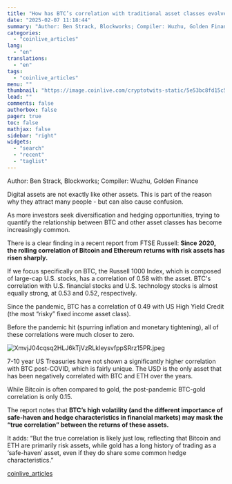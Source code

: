 ```yaml
---
title: "How has BTC’s correlation with traditional asset classes evolved?"
date: "2025-02-07 11:18:44"
summary: "Author: Ben Strack, Blockworks; Compiler: Wuzhu, Golden FinanceDigital assets are not exactly like other assets. This is part of the reason why they attract many people - but can also cause confusion.As more investors seek diversification and hedging opportunities, trying to quantify the relationship between BTC and other asset classes..."
categories:
  - "coinlive_articles"
lang:
  - "en"
translations:
  - "en"
tags:
  - "coinlive_articles"
menu: ""
thumbnail: "https://image.coinlive.com/cryptotwits-static/5e53bc8fd15c5cea8053e511498b2c42.jpg"
lead: ""
comments: false
authorbox: false
pager: true
toc: false
mathjax: false
sidebar: "right"
widgets:
  - "search"
  - "recent"
  - "taglist"
---
```


Author: Ben Strack, Blockworks; Compiler: Wuzhu, Golden Finance

Digital assets are not exactly like other assets. This is part of the reason why they attract many people - but can also cause confusion.

As more investors seek diversification and hedging opportunities, trying to quantify the relationship between BTC and other asset classes has become increasingly common.

There is a clear finding in a recent report from FTSE Russell: **Since 2020, the rolling correlation of Bitcoin and Ethereum returns with risk assets has risen sharply.**

If we focus specifically on BTC, the Russell 1000 Index, which is composed of large-cap U.S. stocks, has a correlation of 0.58 with the asset. BTC's correlation with U.S. financial stocks and U.S. technology stocks is almost equally strong, at 0.53 and 0.52, respectively.

Since the pandemic, BTC has a correlation of 0.49 with US High Yield Credit (the most “risky” fixed income asset class).

Before the pandemic hit (spurring inflation and monetary tightening), all of these correlations were much closer to zero.

![XmvjJ04cqsq2HLJ6kTjVzRLkIeysvfppSRrz15PR.jpeg](https://img.jinse.cn/7347191_watermarknone.png "7347191")

7-10 year US Treasuries have not shown a significantly higher correlation with BTC post-COVID, which is fairly unique. The USD is the only asset that has been negatively correlated with BTC and ETH over the years.

While Bitcoin is often compared to gold, the post-pandemic BTC-gold correlation is only 0.15.

The report notes that **BTC’s high volatility (and the different importance of safe-haven and hedge characteristics in financial markets) may mask the “true correlation” between the returns of these assets.** 

It adds: “But the true correlation is likely just low, reflecting that Bitcoin and ETH are primarily risk assets, while gold has a long history of trading as a ‘safe-haven’ asset, even if they do share some common hedge characteristics.”

[coinlive_articles](https://www.coinlive.com/news/how-has-btc-s-correlation-with-traditional-asset-classes-evolved)
